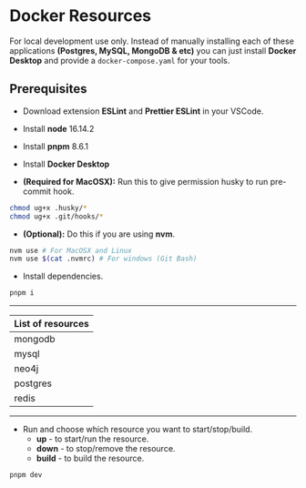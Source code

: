 # Docker Resources

For local development use only. Instead of manually installing each of these applications **(Postgres, MySQL, MongoDB & etc)** you can just install **Docker Desktop** and provide a `docker-compose.yaml` for your tools.

## Prerequisites

- Download extension **ESLint** and **Prettier ESLint** in your VSCode.
- Install **node** 16.14.2
- Install **pnpm** 8.6.1
- Install **Docker Desktop**

- **(Required for MacOSX):** Run this to give permission husky to run pre-commit hook.

```bash
chmod ug+x .husky/*
chmod ug+x .git/hooks/*
```

- **(Optional):** Do this if you are using **nvm**.

```bash
nvm use # For MacOSX and Linux
nvm use $(cat .nvmrc) # For windows (Git Bash)
```

- Install dependencies.

```bash
pnpm i
```

---

| List of resources |
| :---------------- |
| mongodb           |
| mysql             |
| neo4j             |
| postgres          |
| redis             |

---

- Run and choose which resource you want to start/stop/build.
  - **up** - to start/run the resource.
  - **down** - to stop/remove the resource.
  - **build** - to build the resource.

```bash
pnpm dev
```
